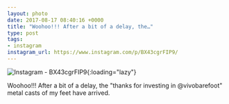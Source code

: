 ```yaml
---
layout: photo
date: 2017-08-17 08:40:16 +0000
title: "Woohoo!!! After a bit of a delay, the…"
type: post
tags:
- instagram
instagram_url: https://www.instagram.com/p/BX43cgrFIP9/
---
```


![Instagram - BX43cgrFIP9](https://colinseymour.co.uk/img/BX43cgrFIP9.jpg){:loading="lazy"}

Woohoo!!! After a bit of a delay, the "thanks for investing in @vivobarefoot" metal casts of my feet have arrived.
